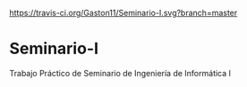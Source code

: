 https://travis-ci.org/Gaston11/Seminario-I.svg?branch=master

# Seminario-I
Trabajo Práctico de Seminario de Ingeniería de Informática I
